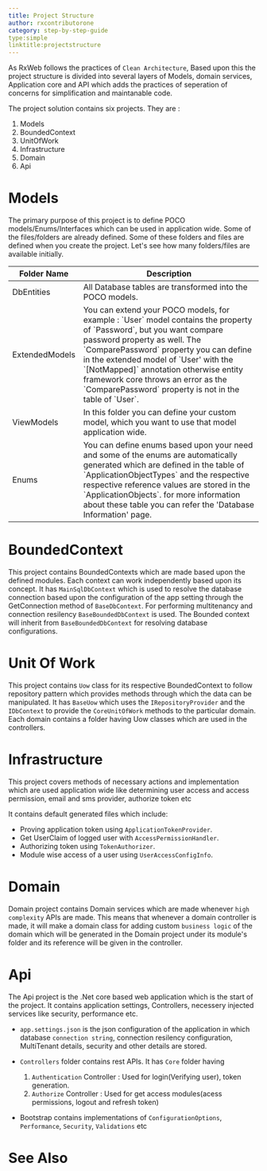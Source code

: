 ```yaml
---
title: Project Structure
author: rxcontributorone
category: step-by-step-guide 
type:simple
linktitle:projectstructure 
---
```


As RxWeb follows the practices of `Clean Architecture`, Based upon this the project structure is divided into several layers of Models, domain services, Application core and API which adds the practices of seperation of concerns for simplification and maintanable code. 

The project solution contains six projects. They are : 

1. Models
2. BoundedContext 
3. UnitOfWork
4. Infrastructure
5. Domain
6. Api

# Models
The primary purpose of this project is to define POCO models/Enums/Interfaces which can be used in application wide. Some of the files/folders are already defined. Some of these folders and files are defined when you create the project. Let's see how many folders/files are available initially.

<table class="table table-bordered">
  <tr>
    <th>
      Folder Name
    </th>
    <th>
      Description
    </th>
  </tr>
  <tbody>
    <tr>
      <td>
        DbEntities
      </td>
      <td>
        All Database tables are transformed into the POCO models.
      </td>
    </tr>
    <tr>
      <td>
        ExtendedModels
      </td>
      <td>
        You can extend your POCO models, for example : `User` model contains the property of `Password`, but you want compare password property as well. The `ComparePassword` property you can define in the extended model of `User' with the `[NotMapped]` annotation otherwise entity framework core throws an error as the `ComparePassword` property is not in the table of `User`. 
      </td>
    </tr>
    <tr>
      <td>
        ViewModels
      </td>
      <td>
        In this folder you can define your custom model, which you want to use that model application wide.
      </td>
    </tr>
    <tr>
      <td>
        Enums
      </td>
      <td>
        You can define enums based upon your need and some of the enums are automatically generated which are defined in the table of `ApplicationObjectTypes` and the respective respective reference values are stored in the `ApplicationObjects`. for more information about these table you can refer the 'Database Information' page.
      </td>
    </tr>
</table>

# BoundedContext
This project contains BoundedContexts which are made based upon the defined modules. Each context can work independently based upon its 
concept. It has `MainSqlDbContext` which is used to resolve the database connection based upon the configuration of the app setting through the  GetConnection method of `BaseDbContext`. For performing multitenancy and connection resilency `BaseBoundedDbContext` is used. The Bounded context will inherit from `BaseBoundedDbContext` for resolving database configurations.

# Unit Of Work
This project contains `Uow` class for its respective BoundedContext to follow repository pattern which provides methods through which the data can be manipulated. It has `BaseUow` which uses the `IRepositoryProvider` and the `IDbContext` to provide the `CoreUnitOfWork` methods to the particular domain. Each domain contains a folder having Uow classes which are used in the controllers.   

# Infrastructure
This project covers methods of necessary actions and implementation which are used application wide like determining user access and access permission, email and sms provider, authorize token etc  

It contains default generated files which include:

* Proving application token using `ApplicationTokenProvider`.
* Get UserClaim of logged user with `AccessPermissionHandler`.
* Authorizing token using `TokenAuthorizer`.
* Module wise access of a user using `UserAccessConfigInfo`.

# Domain
Domain project contains Domain services which are made whenever `high complexity` APIs are made. This means that whenever a domain controller is made, it will make a domain class  for adding custom `business logic` of the domain which will be generated in the Domain project under its module's folder and its reference will be given in the controller.

# Api
The Api project is the .Net core based web application which is the start of the project. It contains application settings, Controllers, necessery injected services like security, performance etc.

* `app.settings.json` is the json configuration of the application in which database `connection string`, connection resilency configuration, MultiTenant details, security and other details are stored.
* `Controllers` folder contains rest APIs.
  It has `Core` folder having 
  1) `Authentication` Controller : Used for login(Verifying user), token generation.
  2) `Authorize` Controller : Used for get access modules(acess permissions, logout and refresh token)  

* Bootstrap contains implementations of `ConfigurationOptions`, `Performance`, `Security`, `Validations` etc 

# See Also